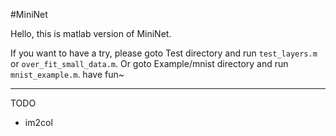 #MiniNet

Hello, this is matlab version of MiniNet.

If you want to have a try, please goto Test directory and run `test_layers.m` or `over_fit_small_data.m`. 
Or goto Example/mnist directory and run `mnist_example.m`. have fun~

---

TODO

* im2col
